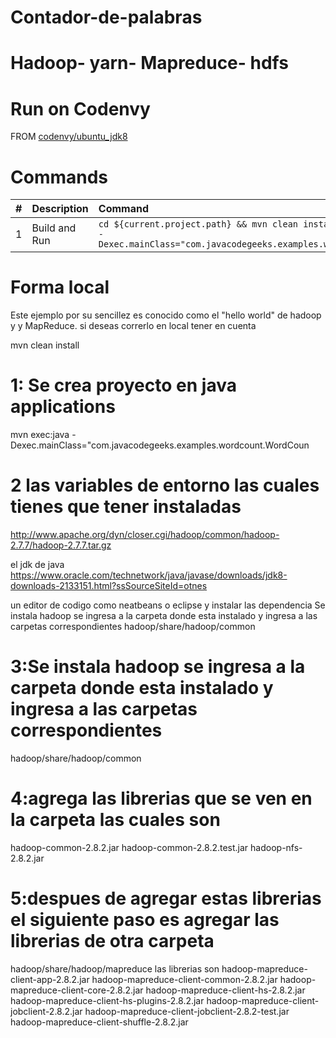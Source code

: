 # Contador-de-palabras

# Hadoop- yarn- Mapreduce- hdfs

# Run on Codenvy 

FROM [codenvy/ubuntu_jdk8](https://hub.docker.com/r/codenvy/hadoop-dev/)

# Commands

| #       | Description           | Command  |
| :------------- |:-------------| :-----|
| 1      | Build and Run | `cd ${current.project.path} && mvn clean install && mvn exec:java -Dexec.mainClass="com.javacodegeeks.examples.wordcount.WordCount"` |

# Forma local 
Este ejemplo por su sencillez es conocido como el "hello world" de hadoop y y MapReduce.
si deseas correrlo en local tener en cuenta 

mvn clean install 

# 1: Se crea proyecto en java applications
mvn exec:java -Dexec.mainClass="com.javacodegeeks.examples.wordcount.WordCoun

# 2 las variables de entorno las cuales tienes que tener instaladas 
http://www.apache.org/dyn/closer.cgi/hadoop/common/hadoop-2.7.7/hadoop-2.7.7.tar.gz

el jdk de java
https://www.oracle.com/technetwork/java/javase/downloads/jdk8-downloads-2133151.html?ssSourceSiteId=otnes

un editor de codigo como neatbeans o eclipse y instalar las dependencia 
Se instala hadoop se ingresa a la carpeta donde esta instalado y ingresa a las carpetas correspondientes
hadoop/share/hadoop/common 

# 3:Se instala hadoop se ingresa a la carpeta donde esta instalado y ingresa a las carpetas correspondientes
hadoop/share/hadoop/common 

# 4:agrega las librerias que se ven en la carpeta las cuales son
hadoop-common-2.8.2.jar
hadoop-common-2.8.2.test.jar
hadoop-nfs-2.8.2.jar

# 5:despues de agregar estas librerias el siguiente paso es agregar las librerias de otra carpeta
hadoop/share/hadoop/mapreduce
las librerias son
hadoop-mapreduce-client-app-2.8.2.jar
hadoop-mapreduce-client-common-2.8.2.jar
hadoop-mapreduce-client-core-2.8.2.jar
hadoop-mapreduce-client-hs-2.8.2.jar
hadoop-mapreduce-client-hs-plugins-2.8.2.jar
hadoop-mapreduce-client-jobclient-2.8.2.jar
hadoop-mapreduce-client-jobclient-2.8.2-test.jar
hadoop-mapreduce-client-shuffle-2.8.2.jar

